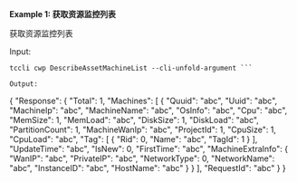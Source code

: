**Example 1: 获取资源监控列表**

获取资源监控列表

Input: 

```
tccli cwp DescribeAssetMachineList --cli-unfold-argument ```

Output: 
```
{
    "Response": {
        "Total": 1,
        "Machines": [
            {
                "Quuid": "abc",
                "Uuid": "abc",
                "MachineIp": "abc",
                "MachineName": "abc",
                "OsInfo": "abc",
                "Cpu": "abc",
                "MemSize": 1,
                "MemLoad": "abc",
                "DiskSize": 1,
                "DiskLoad": "abc",
                "PartitionCount": 1,
                "MachineWanIp": "abc",
                "ProjectId": 1,
                "CpuSize": 1,
                "CpuLoad": "abc",
                "Tag": [
                    {
                        "Rid": 0,
                        "Name": "abc",
                        "TagId": 1
                    }
                ],
                "UpdateTime": "abc",
                "IsNew": 0,
                "FirstTime": "abc",
                "MachineExtraInfo": {
                    "WanIP": "abc",
                    "PrivateIP": "abc",
                    "NetworkType": 0,
                    "NetworkName": "abc",
                    "InstanceID": "abc",
                    "HostName": "abc"
                }
            }
        ],
        "RequestId": "abc"
    }
}
```

